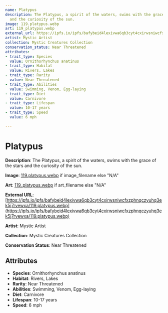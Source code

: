 ```yaml
---
name: Platypus
description: The Platypus, a spirit of the waters, swims with the grace of the stars
  and the curiosity of the sun.
image: 119.platypus.webp
art: 119_platypus.webp
external_url: https://ipfs.io/ipfs/bafybeid4lexivwa6qb3cyt4cxirwsniwcfxzphnqczyuhq3ek5j7rvewxa/119.platypus.webp
artist: Mystic Artist
collection: Mystic Creatures Collection
conservation_status: Near Threatened
attributes:
- trait_type: Species
  value: Ornithorhynchus anatinus
- trait_type: Habitat
  value: Rivers, Lakes
- trait_type: Rarity
  value: Near Threatened
- trait_type: Abilities
  value: Swimming, Venom, Egg-laying
- trait_type: Diet
  value: Carnivore
- trait_type: Lifespan
  value: 10-17 years
- trait_type: Speed
  value: 6 mph

---
```


# Platypus

**Description**: The Platypus, a spirit of the waters, swims with the grace of the stars and the curiosity of the sun.

**Image**: [119.platypus.webp](./119.platypus.webp) if image_filename else "N/A"

**Art**: [119_platypus.webp](./119_platypus.webp) if art_filename else "N/A"

**External URL**: [https://ipfs.io/ipfs/bafybeid4lexivwa6qb3cyt4cxirwsniwcfxzphnqczyuhq3ek5j7rvewxa/119.platypus.webp](https://ipfs.io/ipfs/bafybeid4lexivwa6qb3cyt4cxirwsniwcfxzphnqczyuhq3ek5j7rvewxa/119.platypus.webp)

**Artist**: Mystic Artist

**Collection**: Mystic Creatures Collection

**Conservation Status**: Near Threatened

## Attributes
- **Species**: Ornithorhynchus anatinus
- **Habitat**: Rivers, Lakes
- **Rarity**: Near Threatened
- **Abilities**: Swimming, Venom, Egg-laying
- **Diet**: Carnivore
- **Lifespan**: 10-17 years
- **Speed**: 6 mph
